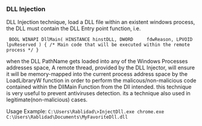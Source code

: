 ### DLL Injection ###

DLL Injection technique, load a DLL file within an existent windows process, the DLL must contain the DLL Entry point function, i.e.


`
BOOL WINAPI DllMain(
   HINSTANCE hinstDLL,
   DWORD     fdwReason,
   LPVOID    lpvReserved
)
{
  /* Main code that will be executed within the remote process */
}`

when the DLL PathName gets loaded into any of the Windows Processes addresses space, A remote thread, provided by the DLL Injector, will ensure it will be memory-mapped into the current process address space by the LoadLibraryW function in order to perform the malicous/non-malicious code contained within the DllMain Function from the Dll intended. this technique is very useful to prevent antiviruses detection.
its a technique also used in legitimate(non-malicious) cases.


Usage Example:
`C:\Users\Rablidad\>InjectDll.exe chrome.exe C:\Users\Rablidad\Documents\MyFavoriteDll.dll`
